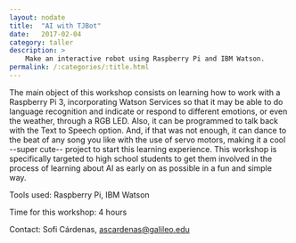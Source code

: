 ```yaml
---
layout: nodate
title:  "AI with TJBot"
date:   2017-02-04
category: taller
description: >
    Make an interactive robot using Raspberry Pi and IBM Watson.
permalink: /:categories/:title.html
---
```


The main object of this workshop consists on learning how to work with a Raspberry Pi 3, incorporating Watson Services so that it may be able to do language recognition and indicate or respond to different emotions, or even the weather, through a RGB LED. Also, it can be programmed to talk back with the Text to Speech option. And, if that was not enough, it can dance to the beat of any song you like with the use of servo motors, making it a cool --super cute-- project to start this learning experience. This workshop is specifically targeted to high school students to get them involved in the process of learning about AI as early on as possible in a fun and simple way.

Tools used: Raspberry Pi, IBM Watson

Time for this workshop: 4 hours

Contact: Sofi Cárdenas, ascardenas@galileo.edu
